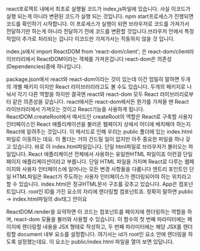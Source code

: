 react프로젝트 내에서 최초로 실행될 코드가 index,js파일에 있습니다.
사실 이코드가 실행 되는게 아니라 변환된 코드가 실행 되는 것입니다.
npm start프로세스가 진행되면 코드를 확인하기 시작합니다.
이 프로세스가 실행이 되면 브라우저로 코드를 가져가서 전달하기만 하는게 아니라
전달하기 전에 코드를 변환할 것입니다.브라우저 안에서 특정 작업이 추가로 처리되는 겁니다
이코드만 가져가서는 작동하지 않을 것 입니다.

index.js에서 import ReactDOM from 'react-dom/client'; 은 react-dom/client라이브러리에서 ReactDOM이라는 객체를 가져온겁니다
react-dom은 의존성(Dependencies)중에 하나입니다.

package.json에서 react와 react-dom이라는 것이 있는데 이건 엄밀히 말하면 두개의 개별 패키지 이지만
React 라이브러리라고도 볼 수도 있습니다. 두개의 패키지로 나눠서 각기 다른 역할을 하지만
결국엔 react와 react-dom 모두 React 라이브러리로부터 같은 의존성을 갖습니다.
react에서든 react-dom에서든 뭔가를 가져올 땐 React 라이브러리에서 가져오는 것이고 React기능을 사용하게 됩니다.
ReactDOM.createRoot에서 메서드인 createRoot의 역할은 React로 구축할 사용자 인터페이스인 React 애플리케이션을 불러온 웹페이지 상에서
어디에 배치해야 하는지 React에 알려주는 것입니다. 이 메서드로 인해 우리는 public 폴더에 있는 index.html파일로 이동하는 데요.
이 폴더는 거의 건드릴 일이 없지만 아주 중요한 파일을 하나 갖고 있습니다. 바로 이 index.html파일입니다.
단일 html파일로 브라우저가 불러오는 파일입니다. React 애플리케이션 전체에서 사용하는 유일한HTML 파일이죠
이런걸 단일 페이지 애플리케이션이라고 부릅니다. 단일 HTML 파일을 가지며 React로 다루는 웹페이지와 사용자 인터페이스에 일어나는 모든 변경 사항들을 다룹니다
엔트리 포인트인 단일 HTML파일은 React가 주도하는 사용자 인터페이스가 렌더링되어야 하는 위치라고 할 수 있습니다.
index.html은 정규HTML문서 구조를 갖추고 있습니다. App은 컴포넌트입니다.
root인 ID를 가진 요소의 자리에 렌더링할 컴포넌트죠. 정확히 말하면 public -> index.html파일의 div태그 안이요

ReactDOM.render을 요약하면
이 코드는 컴포넌트를 페이지에 렌더링하는 역할을 하며, react-dom 모듈을 불러와 사용할 수 있습니다. 이 함수의 첫 번째 파라미터에는 페이지에 렌더링할 내용을 JSX 형태로 작성하고, 
두 번째 파라미터에는 해당 JSX를 렌더링할 document 내부 요소를 설정합니다. 여기서는 id가 root인 요소 안에 렌더링을 하도록 설정했는데요.
이 요소는 public/index.html 파일을 열어 보면 있답니다.